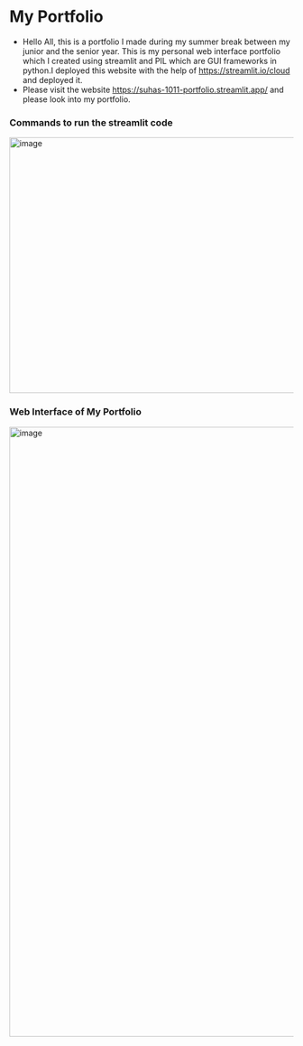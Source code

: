 # My Portfolio

- Hello All, this is a portfolio I made during my summer break between my junior and the senior year. This is my personal web interface portfolio which I created using streamlit and PIL which are GUI frameworks in python.I deployed this website with the help of https://streamlit.io/cloud and deployed it.
- Please visit the website https://suhas-1011-portfolio.streamlit.app/ and please look into my portfolio.




### Commands to run the streamlit code
<img width="696" height="453" alt="image" src="https://github.com/user-attachments/assets/5af34bb3-31c3-451f-a78d-6f030377db90" />

### Web Interface of My Portfolio
<img width="1920" height="1080" alt="image" src="https://github.com/user-attachments/assets/c5d9eddd-84f8-4233-a786-d0b2f6535aaa" />





